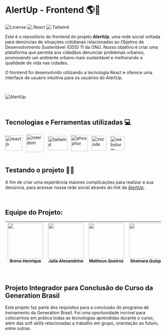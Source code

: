 # AlertUp - Frontend :earth_americas::leaves:
![License](https://badgen.net/badge/License/MIT/purple?icon=)
![.React](https://badgen.net/badge/React.js/v18.0/blue?icon=)
![.Tailwind](https://badgen.net/badge/Tailwind/v3.3/blue?icon=)

Este é o repositório do frontend do projeto **AlertUp**, uma rede social voltada para denúncias de situações cotidianas relacionadas ao Objetivo de Desenvolvimento Sustentável (ODS) 11 da ONU. Nosso objetivo é criar uma plataforma que permita aos cidadãos denunciar problemas urbanos, promovendo um ambiente urbano mais sustentável e melhorando a qualidade de vida nas cidades.

O frontend foi desenvolvido utilizando a tecnologia React e oferece uma interface de usuário intuitiva para os usuários do AlertUp.

<br> 

![AlertUp](https://imgur.com/xuCzywb.png) 

<br>

## Tecnologias e Ferramentas utilizadas 💻

<div>
    <img align='center' height='50' width='56' title='React' alt='reactjs' src='https://upload.wikimedia.org/wikipedia/commons/thumb/a/a7/React-icon.svg/1150px-React-icon.svg.png' /> &nbsp;
    <img align='center' height='58' width='58' title='React Router Dom' alt='roterdom' src='https://imgur.com/shLwbe3.png' /> &nbsp;
    <img align='center' height='46' width='64' title='Tailwind' alt='tailwind' src='https://static-00.iconduck.com/assets.00/tailwind-css-icon-2048x1229-u8dzt4uh.png' /> &nbsp;
    <img align='center' height='53' width='55' title='Phosphor Icons' alt='phosphor' src='https://raw.githubusercontent.com/phosphor-icons/phosphor-react/HEAD/meta/phosphor-mark-tight-yellow.png' /> &nbsp;
    <img align='center' height='48' width='48' title='Visual Studio Code' alt='vscode' src='https://cdn.icon-icons.com/icons2/2107/PNG/512/file_type_vscode_icon_130084.png' /> &nbsp;
    <img align='center' height='46' width='46' title='Jetbrains WebStorm' alt='webstorm' src='https://upload.wikimedia.org/wikipedia/commons/thumb/c/c0/WebStorm_Icon.svg/1024px-WebStorm_Icon.svg.png' />
</div>

<br>

## Testando o projeto :man_scientist:

A fim de criar uma experiência maiores complicações para realizar a sua denúncia, para acessar nossa rede social através do link da [AlertUp](https://alertup.netlify.app/).

<br>

## Equipe do Projeto:

  | [<img src="https://avatars.githubusercontent.com/u/11530020?v=4" width=115><br><sub>Breno Henrique</sub>](https://github.com/brenonsc) | [<img src="https://media.licdn.com/dms/image/D4D03AQGoIVIx5R9Wpg/profile-displayphoto-shrink_400_400/0/1636665202433?e=1706140800&v=beta&t=38-kZ6p9TuHZj9mBep2KoouzfkFqrrKybbvvSdkQ7kI" width=115><br><sub>Julia Alexandrino</sub>](https://github.com/juhalexandrino) | [<img src="https://avatars.githubusercontent.com/u/102914299?v=4" width=115><br><sub>Matheus Queiroz</sub>](https://github.com/MatheusSQueiroz) | [<img src="https://avatars.githubusercontent.com/u/85324161?v=4" width=115><br><sub>Shomara Quispe</sub>](https://github.com/ShomaraQuispe) | [<img src="https://avatars.githubusercontent.com/u/70173955?v=4" width=115><br><sub>Victor Paliari</sub>](https://github.com/victorpaliari) |
  | :----------------------------------------------------------: | :----------------------------------------------------------: | :----------------------------------------------------------: | :----------------------------------------------------------: | :----------------------------------------------------------: |

<br>

## Projeto Integrador para Conclusão de Curso da Generation Brasil

Este projeto faz parte dos requisitos para a conclusão do programa de treinamento da Generation Brasil. Foi uma oportunidade incrível para colocarmos em prática todas as tecnologias aprendidas durante o curso, além das soft skills relacionadas a trabalho em grupo, orientação ao futuro, entre outras.
